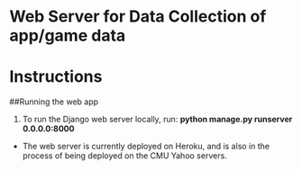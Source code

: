 **Web Server for Data Collection of app/game data**
==============================

# Instructions
##Running the web app

1. To run the Django web server locally, run: **python manage.py runserver 0.0.0.0:8000**

* The web server is currently deployed on Heroku, and is also in the process of being deployed on the CMU Yahoo servers.